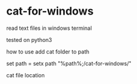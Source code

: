 # cat-for-windows
read text files in windows terminal 

tested on python3

how to use
add cat folder to path

set path =
setx path "%path%;/cat-for-windows/"

cat file location

